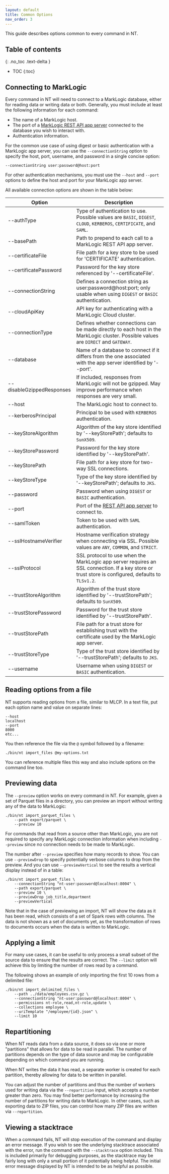 ```yaml
---
layout: default
title: Common Options
nav_order: 3
---
```


This guide describes options common to every command in NT.

## Table of contents
{: .no_toc .text-delta }

- TOC
{:toc}

## Connecting to MarkLogic

Every command in NT will need to connect to a MarkLogic database, either for reading data or writing data or both. 
Generally, you must include at least the following information for each command:

- The name of a MarkLogic host.
- The port of a [MarkLogic REST API app server](https://docs.marklogic.com/guide/rest-dev) connected to the database you wish to interact with.
- Authentication information.

For the common use case of using digest or basic authentication with a MarkLogic app server, you can use the 
`--connectionString` option to specify the host, port, username, and password in a single concise option:

    --connectionString user:password@host:port

For other authentication mechanisms, you must use the `--host` and `--port` options to define the host and port for 
your MarkLogic app server. 

All available connection options are shown in the table below:

| Option | Description | 
| --- | --- |
| --authType | Type of authentication to use. Possible values are `BASIC`, `DIGEST`, `CLOUD`, `KERBEROS`, `CERTIFICATE`, and `SAML`.|
| --basePath | Path to prepend to each call to a MarkLogic REST API app server. |
| --certificateFile | File path for a key store to be used for 'CERTIFICATE' authentication. |
| --certificatePassword | Password for the key store referenced by '--certificateFile'. |
| --connectionString |  Defines a connection string as user:password@host:port; only usable when using `DIGEST` or `BASIC` authentication. |
| --cloudApiKey | API key for authenticating with a MarkLogic Cloud cluster. |
| --connectionType |  Defines whether connections can be made directly to each host in the MarkLogic cluster. Possible values are `DIRECT` and `GATEWAY`. |
| --database | Name of a database to connect if it differs from the one associated with the app server identified by '--port'. |
| --disableGzippedResponses | If included, responses from MarkLogic will not be gzipped. May improve performance when responses are very small.
| --host | The MarkLogic host to connect to. |
| --kerberosPrincipal | Principal to be used with `KERBEROS` authentication. |
| --keyStoreAlgorithm |  Algorithm of the key store identified by '--keyStorePath'; defaults to `SunX509`. |
| --keyStorePassword | Password for the key store identified by '--keyStorePath'. |
| --keyStorePath | File path for a key store for two-way SSL connections. |
| --keyStoreType | Type of the key store identified by '--keyStorePath'; defaults to `JKS`. |
| --password | Password when using `DIGEST` or `BASIC` authentication. |
| --port | Port of the [REST API app server](https://docs.marklogic.com/guide/rest-dev) to connect to. |
| --samlToken | Token to be used with `SAML` authentication. |
| --sslHostnameVerifier | Hostname verification strategy when connecting via SSL. Possible values are `ANY`, `COMMON`, and `STRICT`. |
| --sslProtocol | SSL protocol to use when the MarkLogic app server requires an SSL connection. If a key store or trust store is configured, defaults to `TLSv1.2`. |
| --trustStoreAlgorithm | Algorithm of the trust store identified by '--trustStorePath'; defaults to `SunX509`. |
| --trustStorePassword | Password for the trust store identified by '--trustStorePath'. |
| --trustStorePath | File path for a trust store for establishing trust with the certificate used by the MarkLogic app server. |
| --trustStoreType | Type of the trust store identified by '--trustStorePath'; defaults to `JKS`. |
| --username | Username when using `DIGEST` or `BASIC` authentication. |


## Reading options from a file

NT supports reading options from a file, similar to MLCP. In a text file, put each option name and value on separate
lines:

```
--host
localhost
--port
8000
etc...
```

You then reference the file via the `@` symbol followed by a filename:

    ./bin/nt import_files @my-options.txt

You can reference multiple files this way and also include options on the command line too.

## Previewing data

The `--preview` option works on every command in NT. For example, given a set of Parquet files in a directory, 
you can preview an import without writing any of the data to MarkLogic:

```
./bin/nt import_parquet_files \
    --path export/parquet \
    --preview 10
```

For commands that read from a source other than MarkLogic, you are not required to specify any MarkLogic connection
information when including `--preview` since no connection needs to be made to MarkLogic.

The number after `--preview` specifies how many records to show. You can use `--previewDrop` to specify potentially
verbose columns to drop from the preview. And you can use `--previewVertical` to see the results a vertical display
instead of in a table:

```
./bin/nt import_parquet_files \
    --connectionString "nt-user:password@localhost:8004" \
    --path export/parquet \
    --preview 10 \
    --previewDrop job_title,department
    --previewVertical
```

Note that in the case of previewing an import, NT will show the data as it has been read, which consists of a set of
Spark rows with columns. The data is not shown as a set of documents yet, as the transformation of rows to documents 
occurs when the data is written to MarkLogic.

## Applying a limit

For many use cases, it can be useful to only process a small subset of the source data to ensure that the results
are correct. The `--limit` option will achieve this by limiting the number of rows read by a command.

The following shows an example of only importing the first 10 rows from a delimited file:

```
./bin/nt import_delimited_files \
    --path ../data/employees.csv.gz \
    --connectionString "nt-user:password@localhost:8004" \
    --permissions nt-role,read,nt-role,update \
    --collections employee \
    --uriTemplate "/employee/{id}.json" \
    --limit 10
```

## Repartitioning

When NT reads data from a data source, it does so via one or more "partitions" that allows for data to be read in 
parallel. The number of partitions depends on the type of data source and may be configurable depending on which 
command you are running. 

When NT writes the data it has read, a separate worker is created for each partition, thereby allowing for data to be
written in parallel. 

You can adjust the number of partitions and thus the number of workers used for writing data via the `--repartition` 
input, which accepts a number greater than zero. You may find better performance by increasing the number of partitions
for writing data to MarkLogic. In other cases, such as exporting data to ZIP files, you can control how many ZIP files
are written via `--repartition`. 

## Viewing a stacktrace

When a command fails, NT will stop execution of the command and display an error message. If you wish to see the 
underlying stacktrace associated with the error, run the command with the `--stacktrace` option included. This is 
included primarily for debugging purposes, as the stacktrace may be fairly long with only a small portion of it 
potentially being helpful. The initial error message displayed by NT is intended to be as helpful as possible. 
